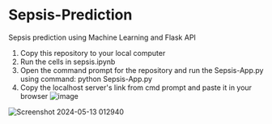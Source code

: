 # Sepsis-Prediction
Sepsis prediction using Machine Learning and Flask API

1.	Copy this repository to your local computer
2.	Run the cells in sepsis.ipynb
3.	Open the command prompt for the repository and run the Sepsis-App.py using command: python Sepsis-App.py
4.	Copy the localhost server's link from cmd prompt and paste it in your browser
![image](https://github.com/Bhushan-Rathod/Sepsis-Prediction/assets/169565635/490569b1-c491-4e3d-b8ae-87a01e128ae1)

![Screenshot 2024-05-13 012940](https://github.com/Bhushan-Rathod/Sepsis-Prediction/assets/169565635/4f8f66a7-f97a-4c4f-9ac8-b1329999bdb3)

